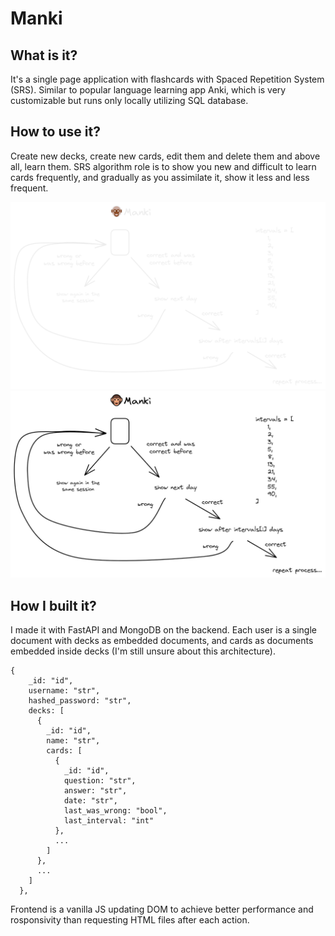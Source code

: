 # Manki

## What is it?

It's a single page application with flashcards with Spaced Repetition System (SRS). Similar to popular language learning app Anki, which is very customizable but runs only locally utilizing SQL database.

## How to use it?

Create new decks, create new cards, edit them and delete them and above all, learn them. SRS algorithm role is to show you new and difficult to learn cards frequently, and gradually as you assimilate it, show it less and less frequent.

![Manki Diagram](img/dark-no-bg.png#gh-dark-mode-only)
![Manki Diagram](img/light-no-bg.png#gh-light-mode-only)

## How I built it?

I made it with FastAPI and MongoDB on the backend. Each user is a single document with decks as embedded documents, and cards as documents embedded inside decks (I'm still unsure about this architecture).

```
{
    _id: "id",
    username: "str",
    hashed_password: "str",
    decks: [
      {
        _id: "id",
        name: "str",
        cards: [
          {
            _id: "id",
            question: "str",
            answer: "str",
            date: "str",
            last_was_wrong: "bool",
            last_interval: "int"
          },
          ...
        ]
      },
      ...
    ]
  },
```

Frontend is a vanilla JS updating DOM to achieve better performance and rosponsivity than requesting HTML files after each action.
